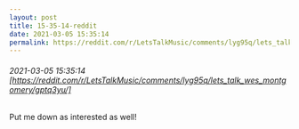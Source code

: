 ```yaml
---
layout: post
title: 15-35-14-reddit
date: 2021-03-05 15:35:14
permalink: https://reddit.com/r/LetsTalkMusic/comments/lyg95q/lets_talk_wes_montgomery/gptq3yu/
---
```


###### 2021-03-05 15:35:14 [https://reddit.com/r/LetsTalkMusic/comments/lyg95q/lets_talk_wes_montgomery/gptq3yu/]
Put me down as interested as well!
